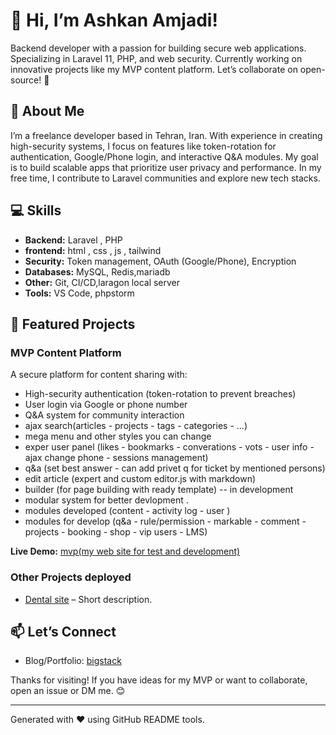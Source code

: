 

# 👋 Hi, I’m Ashkan Amjadi!

Backend developer with a passion for building secure web applications. Specializing in Laravel 11, PHP, and web security. Currently working on innovative projects like my MVP content platform. Let’s collaborate on open-source! 🚀

## 📝 About Me

I’m a freelance developer based in Tehran, Iran. With experience in creating high-security systems, I focus on features like token-rotation for authentication, Google/Phone login, and interactive Q&A modules. My goal is to build scalable apps that prioritize user privacy and performance. In my free time, I contribute to Laravel communities and explore new tech stacks.

## 💻 Skills

*   **Backend:** Laravel , PHP
*   **frontend:** html , css , js , tailwind 
*   **Security:** Token management, OAuth (Google/Phone), Encryption
*   **Databases:** MySQL, Redis,mariadb
*   **Other:** Git, CI/CD,laragon local server
*   **Tools:** VS Code, phpstorm

## 🚀 Featured Projects

### MVP Content Platform

A secure platform for content sharing with:

*   High-security authentication (token-rotation to prevent breaches)
*   User login via Google or phone number
*   Q&A system for community interaction
*   ajax search(articles - projects - tags - categories - ...)
*   mega menu and other styles you can change
*   exper user panel (likes - bookmarks - converations - vots - user info - ajax change phone - sessions management)
*   q&a (set best answer - can add privet q for ticket by mentioned persons)
*   edit article (expert and custom editor.js with markdown)
*   builder (for page building with ready template) -- in development
*   modular system for better devlopment . 
*   modules developed (content - activity log - user )
*   modules for develop (q&a - rule/permission - markable - comment - projects - booking - shop - vip users - LMS)

**Live Demo:** [mvp(my web site for test and development)](https://bigstack.ir/)


### Other Projects deployed

*   [Dental site](https://mohabatmousaee.ir/) – Short description.


## 📫 Let’s Connect

*   Blog/Portfolio: [bigstack](https://bigstack.ir/)

Thanks for visiting! If you have ideas for my MVP or want to collaborate, open an issue or DM me. 😊

- - -

Generated with ❤️ using GitHub README tools.


